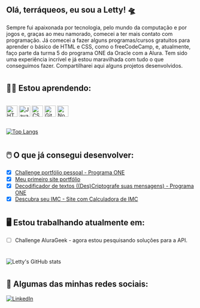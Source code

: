 ## **Olá, terráqueos, eu sou a Letty!** 🛸

Sempre fui apaixonada por tecnologia, pelo mundo da computação e por jogos e, graças ao meu namorado, comecei a ter mais contato com programação. Já comecei a fazer alguns programas/cursos gratuitos para aprender o básico de HTML e CSS, como o freeCodeCamp, e, atualmente, faço parte da turma 5 do programa ONE da Oracle com a Alura. Tem sido uma experiência incrível e já estou maravilhada com tudo o que conseguimos fazer.
Compartilharei aqui alguns projetos desenvolvidos.

#

## 👩‍💻 **Estou aprendendo:**
<div style="display: inline_block"><br />
    <img src="https://cdn.jsdelivr.net/gh/devicons/devicon/icons/html5/html5-original.svg" height="30px" alt="HTML5" align="center" class="html"/>
    <img src="https://cdn.jsdelivr.net/gh/devicons/devicon/icons/javascript/javascript-plain.svg" height="30px" alt="JavaScript" align="center" class="javascript"/>
    <img src="https://cdn.jsdelivr.net/gh/devicons/devicon/icons/css3/css3-original.svg" height="30px" alt="CSS3" align="center" class="css"/>
    <img src="https://cdn.jsdelivr.net/gh/devicons/devicon/icons/git/git-original.svg" height="30px" alt="Git" align="center" class="git"/>
    <img src="https://cdn.jsdelivr.net/gh/devicons/devicon/icons/nodejs/nodejs-original.svg" height="30px" alt="NodeJS" align="center" class="nodejs"/>
    
</div><br />

[![Top Langs](https://github-readme-stats.vercel.app/api/top-langs/?username=lettyviana&layout=compact&langs_count=3&theme=midnight-purple)](https://github.com/lettyviana/github-readme-stats)

#

## 🖱️ **O que já consegui desenvolver:**
- [x] [Challenge portfólio pessoal - Programa ONE](https://lettyviana.github.io/challenge-portfolio-alura/)<br />
- [x] [Meu primeiro site portfólio](https://portfolio-lettyviana.vercel.app/)<br />
- [x] [Decodificador de textos ((Des)Criptografe suas mensagens) - Programa ONE](https://lettyviana.github.io/decodificador-de-mensagens/)<br />
- [x] [Descubra seu IMC - Site com Calculadora de IMC](https://lettyviana.github.io/site-calculadora-imc/)<br />

#

## 🖥️ **Estou trabalhando atualmente em:**
- [ ] Challenge AluraGeek - agora estou pesquisando soluções para a API.

#

![Letty's GitHub stats](https://github-readme-stats.vercel.app/api?username=lettyviana&show_icons=true&theme=midnight-purple)

#

## 📲 **Algumas das minhas redes sociais:** 

[![LinkedIn](https://img.shields.io/badge/LinkedIn-0077B5?style=for-the-badge&logo=linkedin&logoColor=white)](https://www.linkedin.com/in/leticiaviana-trad-dev)
